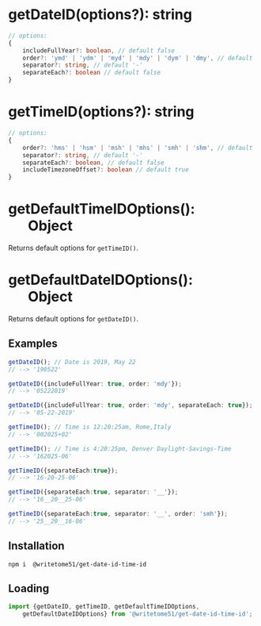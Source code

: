 # getDateID(options?): string
```ts
// options:
{
    includeFullYear?: boolean, // default false
    order?: 'ymd' | 'ydm' | 'myd' | 'mdy' | 'dym' | 'dmy', // default 'ymd'
    separator?: string, // default '-' 
    separateEach?: boolean // default false
}
```

# getTimeID(options?): string
```ts
// options:
{
    order?: 'hms' | 'hsm' | 'msh' | 'mhs' | 'smh' | 'shm', // default 'hms'
    separator?: string, // default '-' 
    separateEach?: boolean, // default false
    includeTimezoneOffset?: boolean // default true
}
```

# getDefaultTimeIDOptions():<br>&nbsp;&nbsp;&nbsp;&nbsp;&nbsp;&nbsp;Object

Returns default options for `getTimeID()`.
  
# getDefaultDateIDOptions():<br>&nbsp;&nbsp;&nbsp;&nbsp;&nbsp;&nbsp;Object

Returns default options for `getDateID()`.

## Examples
```ts
getDateID(); // Date is 2019, May 22
// --> '190522'  

getDateID({includeFullYear: true, order: 'mdy'});
// --> '05222019'

getDateID({includeFullYear: true, order: 'mdy', separateEach: true});
// --> '05-22-2019'

getTimeID(); // Time is 12:20:25am, Rome,Italy
// --> '002025+02'

getTimeID(); // Time is 4:20:25pm, Denver Daylight-Savings-Time
// --> '162025-06'

getTimeID({separateEach:true});
// --> '16-20-25-06'

getTimeID({separateEach:true, separator: '__'});
// --> '16__20__25-06'

getTimeID({separateEach:true, separator: '__', order: 'smh'});
// --> '25__20__16-06'
```


## Installation
`npm i  @writetome51/get-date-id-time-id`

## Loading
```ts
import {getDateID, getTimeID, getDefaultTimeIDOptions, 
    getDefaultDateIDOptions} from '@writetome51/get-date-id-time-id';
```
